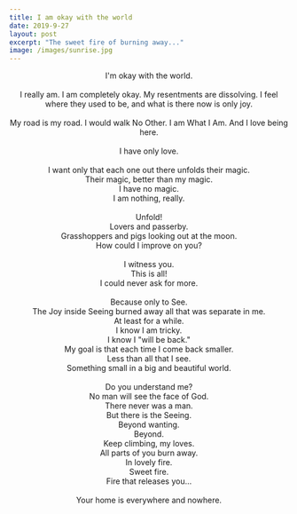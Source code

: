 ```yaml
---
title: I am okay with the world
date: 2019-9-27
layout: post
excerpt: "The sweet fire of burning away..."
image: /images/sunrise.jpg
---
```



<center>
I'm okay with the world.<br/>
<br/>
I really am. I am completely okay. My resentments are dissolving. I feel where they used to be, and what is there now is only joy.<br/>
<br/>
My road is my road. I would walk No Other. I am What I Am. And I love being here.<br/>
<br/>
I have only love.<br/>
<br/>
I want only that each one out there unfolds their magic.<br/>
Their magic, better than my magic.<br/>
I have no magic.<br/>
I am nothing, really.<br/>
<br/>
Unfold!<br/>
Lovers and passerby.<br/>
Grasshoppers and pigs looking out at the moon.<br/>
How could I improve on you?<br/>
<br/>
I witness you.<br/>
This is all!<br/>
I could never ask for more.<br/>
<br/>
Because only to See.<br/>
The Joy inside Seeing burned away all that was separate in me.<br/>
At least for a while.<br/>
I know I am tricky.<br/>
I know I "will be back."<br/>
My goal is that each time I come back smaller.<br/>
Less than all that I see.<br/>
Something small in a big and beautiful world.<br/>
<br/>
Do you understand me?<br/>
No man will see the face of God.<br/>
There never was a man.<br/>
But there is the Seeing.<br/>
Beyond wanting.<br/>
Beyond.<br/>
Keep climbing, my loves.<br/>
All parts of you burn away.<br/>
In lovely fire.<br/>
Sweet fire.<br/>
Fire that releases you...<br/>
<br/>
Your home is everywhere and nowhere.<br/>
<br/>
</center>


